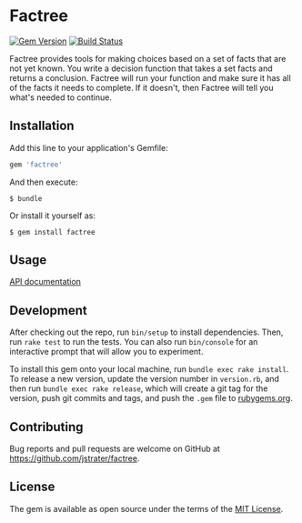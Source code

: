 # Factree
[![Gem Version](https://badge.fury.io/rb/factree.svg)](https://rubygems.org/gems/factree)
[![Build Status](https://travis-ci.org/jstrater/factree.svg?branch=master)](https://travis-ci.org/jstrater/factree)

Factree provides tools for making choices based on a set of facts that are not yet known. You write a decision function that takes a set facts and returns a conclusion. Factree will run your function and make sure it has all of the facts it needs to complete. If it doesn't, then Factree will tell you what's needed to continue.

## Installation

Add this line to your application's Gemfile:

```ruby
gem 'factree'
```

And then execute:

    $ bundle

Or install it yourself as:

    $ gem install factree

## Usage

[API documentation](http://www.rubydoc.info/github/jstrater/factree/)

## Development

After checking out the repo, run `bin/setup` to install dependencies. Then, run `rake test` to run the tests. You can also run `bin/console` for an interactive prompt that will allow you to experiment.

To install this gem onto your local machine, run `bundle exec rake install`. To release a new version, update the version number in `version.rb`, and then run `bundle exec rake release`, which will create a git tag for the version, push git commits and tags, and push the `.gem` file to [rubygems.org](https://rubygems.org).

## Contributing

Bug reports and pull requests are welcome on GitHub at https://github.com/jstrater/factree.

## License

The gem is available as open source under the terms of the [MIT License](http://opensource.org/licenses/MIT).
